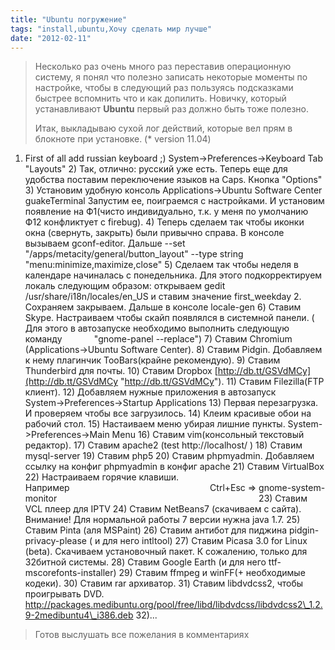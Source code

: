 ```yaml
---
title: "Ubuntu погружение"
tags: "install,ubuntu,Хочу сделать мир лучше"
date: "2012-02-11"
---
```


> Несколько раз очень много раз переставив операционную систему, я понял что полезно записать некоторые моменты по настройке, чтобы в следующий раз пользуясь подсказками быстрее вспомнить что и как допилить. Новичку, который устанавливают **Ubuntu** первый раз должно быть тоже полезно.
> 
> Итак, выкладываю сухой лог действий, которые вел прям в блокноте при установке. (\* version 11.04)

1) First of all add russian keyboard ;) System->Preferences->Keyboard Tab "Layouts" 2) Так, отлично: русский уже есть. Теперь еще для удобства поставим переключение языков на Caps. Кнопка "Options" 3) Установим удобную консоль Applications->Ubuntu Software Center guakeTerminal Запустим ее, поиграемся с настройками. И установим появление на Ф1(чисто индивидуально, т.к. у меня по умолчанию Ф12 конфликтует с firebug). 4) Теперь сделаем так чтобы иконки окна (свернуть, закрыть) были привычно справа. В консоле вызываем gconf-editor. Дальше --set "/apps/metacity/general/button\_layout" --type string "menu:minimize,maximize,close" 5) Сделаем так чтобы неделя в календаре начиналась с понедельника. Для этого подкорректируем локаль следующим образом: открываем gedit /usr/share/i18n/locales/en\_US и ставим значение first\_weekday 2. Сохраняем закрываем. Дальше в консоле locale-gen 6) Ставим Skype. Настраиваем чтобы скайп появлялся в системной панели. ( Для этого в автозапуске необходимо выполнить следующую команду             "gnome-panel --replace") 7) Ставим Chromium (Applications->Ubuntu Software Center). 8) Ставим Pidgin. Добавляем к нему плагинчик TooBars(крайне рекомендую). 9) Ставим Thunderbird для почты. 10) Ставим Dropbox [http://db.tt/GSVdMCy](http://db.tt/GSVdMCy "http://db.tt/GSVdMCy"). 11) Ставим Filezilla(FTP клиент). 12) Добавляем нужные приложения в автозапуск         System->Preferences->Startup Applications 13) Первая перезагрузка. И проверяем чтобы все загрузилось. 14) Клеим красивые обои на рабочий стол. 15) Настаиваем меню убирая лишние пункты. System->Preferences->Main Menu 16) Ставим vim(консольный текстовый редактор). 17) Ставим apache2 (test http://localhost/ ) 18) Ставим mysql-server 19) Ставим php5 20) Ставим phpmyadmin. Добавляем ссылку на конфиг phpmyadmin в конфиг apache 21) Ставим VirtualBox 22) Настраиваем горячие клавиши. Например                                                         Ctrl+Esc => gnome-system-monitor                                                                                  23) Ставим VCL плеер для IPTV 24) Ставим NetBeans7 (скачиваем с сайта). Внимание! Для нормальной работы 7 версии нужна java 1.7. 25) Ставим Pinta (аля MSPaint) 26) Ставим антибот для пиджина pidgin-privacy-please ( и для него intltool) 27) Ставим Picasa 3.0 for Linux (beta). Скачиваем установочный пакет. К сожалению, только для 32битной системы. 28) Ставим Google Earth (и для него ttf-mscorefonts-installer) 29) Ставим ffmpeg и winFF(+ необходимые кодеки). 30) Ставим rar архиватор. 31) Ставим libdvdcss2, чтобы проигрывать DVD. http://packages.medibuntu.org/pool/free/libd/libdvdcss/libdvdcss2\_1.2.9-2medibuntu4\_i386.deb 32)...

> Готов выслушать все пожелания в комментариях
